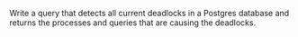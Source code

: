 Write a query that detects all current deadlocks in a Postgres database and returns the processes and queries that are causing the deadlocks.
